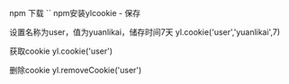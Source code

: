 
npm 下载
`` npm安装ylcookie  - 保存

设置名称为user，值为yuanlikai，储存时间7天
    yl.cookie('user','yuanlikai',7) 

获取cookie
    yl.cookie('user') 

删除cookie
    yl.removeCookie('user') 
